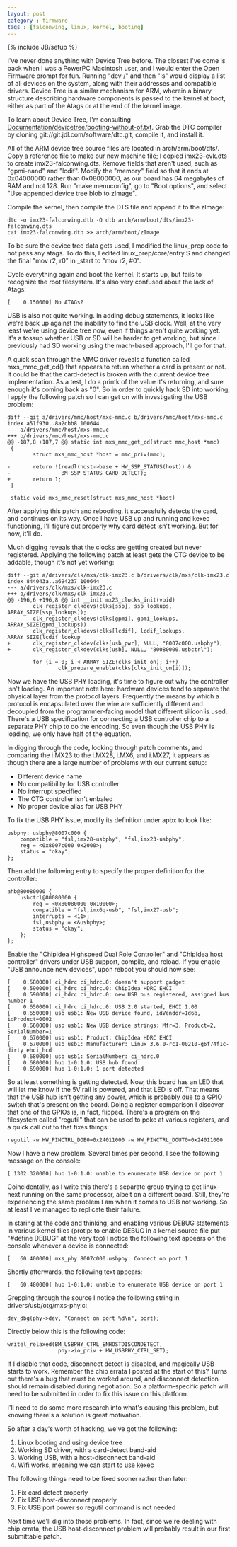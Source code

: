 ```yaml
---
layout: post
category : firmware
tags : [falconwing, linux, kernel, booting]
---
```

{% include JB/setup %}

I've never done anything with Device Tree before.  The closest I've come is
back when I was a PowerPC Macintosh user, and I would enter the Open
Firmware prompt for fun.  Running "dev /" and then "ls" would display a
list of all devices on the system, along with their addresses and
compatible drivers.  Device Tree is a similar mechanism for ARM, wherein a
binary structure describing hardware components is passed to the kernel at
boot, either as part of the Atags or at the end of the kernel image.

To learn about Device Tree, I'm consulting
[Documentation/devicetree/booting-without-of.txt](http://git.kernel.org/?p=linux/kernel/git/next/linux-next.git;a=blob;f=Documentation/devicetree/booting-without-of.txt;h=d4d66757354e77f055b1f927789ae0d8ab234499;hb=HEAD).
Grab the DTC compiler by cloning git://git.jdl.com/software/dtc.git,
compile it, and install it.

All of the ARM device tree source files are located in arch/arm/boot/dts/.
Copy a reference file to make our new machine file; I copied imx23-evk.dts
to create imx23-falconwing.dts.  Remove fields that aren't used, such as
"gpmi-nand" and "lcdif".  Modify the "memory" field so that it ends at
0x04000000 rather than 0x08000000, as our board has 64 megabytes of RAM and
not 128.  Run "make menuconfig", go to "Boot options", and select "Use
appended device tree blob to zImage".

Compile the kernel, then compile the DTS file and append it to the zImage:

    dtc -o imx23-falconwing.dtb -O dtb arch/arm/boot/dts/imx23-falconwing.dts
    cat imx23-falconwing.dtb >> arch/arm/boot/zImage

To be sure the device tree data gets used, I modified the linux_prep code
to not pass any atags.  To do this, I edited linux_prep/core/entry.S and
changed the final "mov r2, r0" in _start to "mov r2, #0".

Cycle everything again and boot the kernel.  It starts up, but fails to
recognize the root filesystem.  It's also very confused about the lack of
Atags:

    [    0.150000] No ATAGs?

USB is also not quite working.  In adding debug statements, it looks like
we're back up against the inability to find the USB clock.  Well, at the
very least we're using device tree now, even if things aren't quite working
yet.  It's a tossup whether USB or SD will be harder to get working, but
since I previously had SD working using the mach-based approach, I'll go
for that.

A quick scan through the MMC driver reveals a function called
mxs_mmc_get_cd() that appears to return whether a card is present or not.
It could be that the card-detect is broken with the current device tree
implementation.  As a test, I do a printk of the value it's returning, and
sure enough it's coming back as "0".  So in order to quickly hack SD into
working, I apply the following patch so I can get on with investigating the
USB problem:

    diff --git a/drivers/mmc/host/mxs-mmc.c b/drivers/mmc/host/mxs-mmc.c
    index a51f930..8a2cbb8 100644
    --- a/drivers/mmc/host/mxs-mmc.c
    +++ b/drivers/mmc/host/mxs-mmc.c
    @@ -187,8 +187,7 @@ static int mxs_mmc_get_cd(struct mmc_host *mmc)
     {
            struct mxs_mmc_host *host = mmc_priv(mmc);
     
    -       return !(readl(host->base + HW_SSP_STATUS(host)) &
    -                BM_SSP_STATUS_CARD_DETECT);
    +       return 1;
     }
     
     static void mxs_mmc_reset(struct mxs_mmc_host *host)

After applying this patch and rebooting, it successfully detects the card,
and continues on its way.  Once I have USB up and running and kexec
functioning, I'll figure out properly why card detect isn't working.  But
for now, it'll do.

Much digging reveals that the clocks are getting created but never
registered.  Applying the following patch at least gets the OTG device to
be addable, though it's not yet working:

    diff --git a/drivers/clk/mxs/clk-imx23.c b/drivers/clk/mxs/clk-imx23.c
    index 844043a..a694237 100644
    --- a/drivers/clk/mxs/clk-imx23.c
    +++ b/drivers/clk/mxs/clk-imx23.c
    @@ -196,6 +196,8 @@ int __init mx23_clocks_init(void)
            clk_register_clkdevs(clks[ssp], ssp_lookups, ARRAY_SIZE(ssp_lookups));
            clk_register_clkdevs(clks[gpmi], gpmi_lookups, ARRAY_SIZE(gpmi_lookups))
            clk_register_clkdevs(clks[lcdif], lcdif_lookups, ARRAY_SIZE(lcdif_lookup
    +       clk_register_clkdev(clks[usb_pwr], NULL, "8007c000.usbphy");
    +       clk_register_clkdev(clks[usb], NULL, "80080000.usbctrl");
     
            for (i = 0; i < ARRAY_SIZE(clks_init_on); i++)
                    clk_prepare_enable(clks[clks_init_on[i]]);

Now we have the USB PHY loading, it's time to figure out why the controller
isn't loading.  An important note here: hardware devices tend to separate
the physical layer from the protocol layers.  Frequently the means by which
a protocol is encapsulated over the wire are sufficiently different and
decoupled from the programmer-facing model that different silicon is used.
There's a USB specification for connecting a USB controller chip to a
separate PHY chip to do the encoding.  So even though the USB PHY is
loading, we only have half of the equation.

In digging through the code, looking through patch comments, and comparing
the i.MX23 to the i.MX28, i.MX6, and i.MX27, it appears as though there are
a large number of problems with our current setup:

* Different device name
* No compatibility for USB controller
* No interrupt specified
* The OTG controller isn't enbaled
* No proper device alias for USB PHY

To fix the USB PHY issue, modify its definition under apbx to look like:

    usbphy: usbphy@8007c000 {
        compatible = "fsl,imx28-usbphy", "fsl,imx23-usbphy";
        reg = <0x8007c000 0x2000>;
        status = "okay";
    };

Then add the following entry to specify the proper definition for
the controller:

    ahb@80080000 {
        usbctrl@80080000 {
            reg = <0x80080000 0x10000>;
            compatible = "fsl,imx6q-usb", "fsl,imx27-usb";
            interrupts = <11>;
            fsl,usbphy = <&usbphy>;
            status = "okay";
        };
    };

Enable the "ChipIdea Highspeed Dual Role Controller" and "ChipIdea host
controller" drivers under USB support, compile, and reload.  If you enable
"USB announce new devices", upon reboot you should now see:

    [    0.580000] ci_hdrc ci_hdrc.0: doesn't support gadget
    [    0.590000] ci_hdrc ci_hdrc.0: ChipIdea HDRC EHCI
    [    0.590000] ci_hdrc ci_hdrc.0: new USB bus registered, assigned bus number 1
    [    0.650000] ci_hdrc ci_hdrc.0: USB 2.0 started, EHCI 1.00
    [    0.650000] usb usb1: New USB device found, idVendor=1d6b, idProduct=0002
    [    0.660000] usb usb1: New USB device strings: Mfr=3, Product=2, SerialNumber=1
    [    0.670000] usb usb1: Product: ChipIdea HDRC EHCI
    [    0.670000] usb usb1: Manufacturer: Linux 3.6.0-rc1-00210-g6f74f1c-dirty ehci_hcd
    [    0.680000] usb usb1: SerialNumber: ci_hdrc.0
    [    0.680000] hub 1-0:1.0: USB hub found
    [    0.690000] hub 1-0:1.0: 1 port detected

So at least something is getting detected.  Now, this board has an LED that
will let me know if the 5V rail is powered, and that LED is off.  That
means that the USB hub isn't getting any power, which is probably due to a
GPIO switch that's present on the board.  Doing a register comparison I
discover that one of the GPIOs is, in fact, flipped.  There's a program on
the filesystem called "regutil" that can be used to poke at various
registers, and a quick call out to that fixes things:

    regutil -w HW_PINCTRL_DOE0=0x24011000 -w HW_PINCTRL_DOUT0=0x24011000

Now I have a new problem.  Several times per second, I see the following
message on the console:

    [ 1302.320000] hub 1-0:1.0: unable to enumerate USB device on port 1

Coincidentally, as I write this there's a separate group trying to get
linux-next running on the same processor, albeit on a different board.
Still, they're experiencing the same problem I am when it comes to USB not
working.  So at least I've managed to replicate their failure.

In staring at the code and thinking, and enabling various DEBUG statements
in various kernel files (protip: to enable DEBUG in a kernel source file
put "#define DEBUG" at the very top) I notice the following text appears on
the console whenever a device is connected:

    [   60.400000] mxs_phy 8007c000.usbphy: Connect on port 1

Shortly afterwards, the following text appears:

    [   60.480000] hub 1-0:1.0: unable to enumerate USB device on port 1

Grepping through the source I notice the following string in
drivers/usb/otg/mxs-phy.c:

    dev_dbg(phy->dev, "Connect on port %d\n", port);

Directly below this is the following code:

    writel_relaxed(BM_USBPHY_CTRL_ENHOSTDISCONDETECT,
                    phy->io_priv + HW_USBPHY_CTRL_SET);

If I disable that code, disconnect detect is disabled, and magically USB
starts to work.  Remember the chip errata I posted at the start of this?
Turns out there's a bug that must be worked around, and disconnect
detection should remain disabled during negotiation.  So a
platform-specific patch will need to be submitted in order to fix this
issue on this platform.

I'll need to do some more research into what's causing this problem, but
knowing there's a solution is great motivation.

So after a day's worth of hacking, we've got the following:

1. Linux booting and using device tree
2. Working SD driver, with a card-detect band-aid
3. Working USB, with a host-disconnect band-aid
4. Wifi works, meaning we can start to use kexec

The following things need to be fixed sooner rather than later:

1. Fix card detect properly
2. Fix USB host-disconnect properly
3. Fix USB port power so regutil command is not needed

Next time we'll dig into those problems.  In fact, since we're deeling with
chip errata, the USB host-disconnect problem will probably result in our
first submittable patch.
